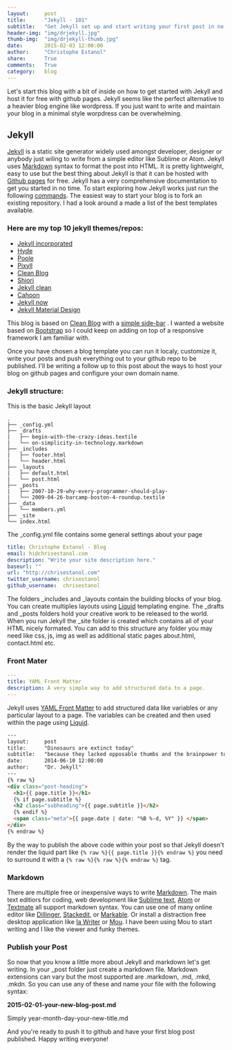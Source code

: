 ```yaml
---
layout:     post
title:      "Jekyll - 101"
subtitle:   "Get Jekyll set up and start writing your first post in no time"
header-img: "img/drjekyll.jpg"
thumb-img:  "img/drjekyll-thumb.jpg"
date:       2015-02-03 12:00:00
author:     "Christophe Estanol"
share:      True
comments:   True
category:   blog
---
```


Let's start this blog with a bit of inside on how to get started with Jekyll and host it for free with github pages. Jekyll seems like the perfect alternative to a heavier blog engine like wordpress. If you just want to write and maintain your blog in a minimal style worpdress can be overwhelming.

## Jekyll

[Jekyll](http://Jekyllrb.com) is a static site generator widely used amongst developer, designer or anybody just wiling to write from a simple editor like Sublime or Atom. Jekyll uses [Markdown](http://daringfireball.net/projects/markdown/) syntax to format the post into HTML. It is pretty lightweight, easy to use but the best thing about Jekyll is that it can be hosted with [Github pages](https://pages.github.com/) for free.
Jekyll has a very comprehensive documentation to get you started in no time. To start exploring how Jekyll works
just run the following [commands](http://jekyllrb.com/docs/quickstart/).
The easiest way to start your blog is to fork an existing repository. I had a look around a made a list of the best templates available.

### Here are my top 10 jekyll themes/repos:

* [Jekyll incorporated](http://incorporated.sendtoinc.com/)
* [Hyde](http://andhyde.com/)
* [Poole](http://demo.getpoole.com/)
* [Pixyll](http://pixyll.com/)
* [Clean Blog](http://ironsummitmedia.github.io/startbootstrap-clean-blog-jekyll/)
* [Shiori](http://ellekasai.github.io/shiori/)
* [Jekyll clean](http://scotte.github.io/jekyll-clean/)
* [Cahoon](https://github.com/arnp/cahoon)
* [Jekyll now](http://www.jekyllnow.com/)
* [Jekyll Material Design](https://github.com/sentenza/jekyll-material-design)

This blog is based on [Clean Blog](http://ironsummitmedia.github.io/startbootstrap-clean-blog-jekyll/) with a [simple side-bar](http://ironsummitmedia.github.io/startbootstrap-simple-sidebar/) . I wanted a website based on [Bootstrap](http://getbootstrap.com) so I could keep on adding on top of a responsive framework I am familiar with.

Once you have chosen a blog template you can run it localy, customize it, write your posts and push everything out to your github repo to be published. I'll be writing a follow up to this post about the ways to host your blog on github pages and configure your own domain name.

### Jekyll structure:
This is the basic Jekyll layout

```
.
├── _config.yml
├── _drafts
|   ├── begin-with-the-crazy-ideas.textile
|   └── on-simplicity-in-technology.markdown
├── _includes
|   ├── footer.html
|   └── header.html
├── _layouts
|   ├── default.html
|   └── post.html
├── _posts
|   ├── 2007-10-29-why-every-programmer-should-play-
|   └── 2009-04-26-barcamp-boston-4-roundup.textile
├── _data
|   └── members.yml
├── _site
└── index.html

```
The _config.yml file contains some general settings about  your page

```yaml
title: Christophe Estanol - Blog
email: hi@chrisestanol.com
description: "Write your site description here."
baseurl: ""
url: "http://chrisestanol.com"
twitter_username: chrisestanol
github_username:  chrisestanol
```
The folders _includes and _layouts contain the building blocks of your blog. You can create multiples layouts using [Liquid](http://liquidmarkup.org/) templating engine. The _drafts and _posts folders hold your creative work to be released to the world.
When you run Jekyll the _site folder is created which contains all of your HTML nicely formated. You can add to this structure any folder you may need like css, js, img as well as additional static pages about.html, contact.html etc.

### Front Mater

```yaml
---
title: YAML Front Matter
description: A very simple way to add structured data to a page.
---
```
Jekyll uses [YAML Front Matter](http://jekyllrb.com/docs/frontmatter/) to add structured data like variables or any particular layout to a page. The variables can be created and then used within the page using [Liquid](http://liquidmarkup.org/).

```html
---
layout:     post
title:      "Dinosaurs are extinct today"
subtitle:   "because they lacked opposable thumbs and the brainpower to build a space program."
date:       2014-06-10 12:00:00
author:     "Dr. Jekyll"
---
{% raw %}
<div class="post-heading">
  <h1>{{ page.title }}</h1>
  {% if page.subtitle %}
  <h2 class="subheading">{{ page.subtitle }}</h2>
  {% endif %}
  <span class="meta">{{ page.date | date: "%B %-d, %Y" }} </span>
</div>
{% endraw %}

```
By the way to publish the above code within your post so that Jekyll doesn't render the liquid part like ``{% raw %}{{ page.title }}{% endraw %}`` you need to surround it with a `{% raw %}{% raw %}{% endraw %}` tag.

### Markdown

There are multiple free or inexpensive ways to write [Markdown](http://daringfireball.net/projects/markdown/). The main text editiors for coding, web development like [Sublime text](http://www.sublimetext.com/), [Atom](https://atom.io/) or [Textmate](http://macromates.com/) all support markdown syntax. You can use one of many online editor like [Dillinger](http://dillinger.io), [Stackedit](https://stackedit.io), or [Markable](http://markable.in/). Or install a distraction free desktop application like [Ia Writer](https://ia.net/writer/mac/) or [Mou](http://25.io/mou/). I have been using Mou to start writing and I like the viewer and funky themes.

### Publish your Post

So now that you know a little more about Jekyll and markdown let's get writing.
In your _post folder just create a markdown file. Markdown extensions can vary but the most supported are .markdown, .md, .mkd, .mkdn. So you can use any of these and name your file with the following syntax:

**2015-02-01-your-new-blog-post.md**

Simply year-month-day-your-new-title.md

And you're ready to push it to github and have your first blog post published.
Happy writing everyone!
